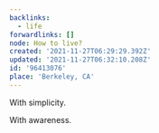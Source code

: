 ```yaml
---
backlinks:
  - life
forwardlinks: []
node: How to live?
created: '2021-11-27T06:29:29.392Z'
updated: '2021-11-27T06:32:10.208Z'
id: '96413076'
place: 'Berkeley, CA'
---
```

With simplicity.

With awareness.
